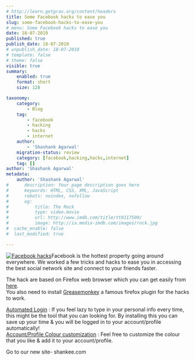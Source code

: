 ```yaml
---
# http://learn.getgrav.org/content/headers
title: Some Facebook hacks to ease you
slug: some-facebook-hacks-to-ease-you
# menu: Some Facebook hacks to ease you
date: 18-07-2010
published: true
publish_date: 18-07-2010
# unpublish_date: 18-07-2010
# template: false
# theme: false
visible: true
summary:
    enabled: true
    format: short
    size: 128

taxonomy:
    category:
        - Blog
    tag:
        - facebook
        - hacking
        - hacks
        - internet
    author:
        - 'Shashank Agarwal'
    migration-status: review
    category: [facebook,hacking,hacks,internet]
    tag: []
author: 'Shashank Agarwal'
metadata:
    author: 'Shashank Agarwal'
#      description: Your page description goes here
#      keywords: HTML, CSS, XML, JavaScript
#      robots: noindex, nofollow
#      og:
#          title: The Rock
#          type: video.movie
#          url: http://www.imdb.com/title/tt0117500/
#          image: http://ia.media-imdb.com/images/rock.jpg
#  cache_enable: false
#  last_modified: true

---
```


[![Facebook hacks](http://2.bp.blogspot.com/_V2JZuLkPrjQ/TELwba-QHqI/AAAAAAAAI2c/We5ebax71Mk/s320/facebook+hacks.jpg)](http://2.bp.blogspot.com/_V2JZuLkPrjQ/TELwba-QHqI/AAAAAAAAI2c/We5ebax71Mk/s1600/facebook+hacks.jpg)Facebook is the hottest property going around everywhere. We worked a few tricks and hacks to ease you in accessing the best social network site and connect to your friends faster.

The hack are based on Firefox web browser which you can get easily from [here](http://www.mozilla.com/firefox).  
You also need to install [Greasemonkey](https://addons.mozilla.org/en-US/firefox/addon/748) a famous firefox plugin for the hacks to work.

[Automated Login](http://userscripts.org/scripts/show/1595) : If you feel lazy to type in your personal info every time, this might be the tool that you can looking for. By installing this you can save up your time & you will be logged in to your account/profile automatically!  
[Account/Profile Colour customization](http://www.sawdustbunny.com/facebookgreen.user.js) : Feel free to customize the colour that you like & add it to your account/profile.

Go to our new site- shankee.com
